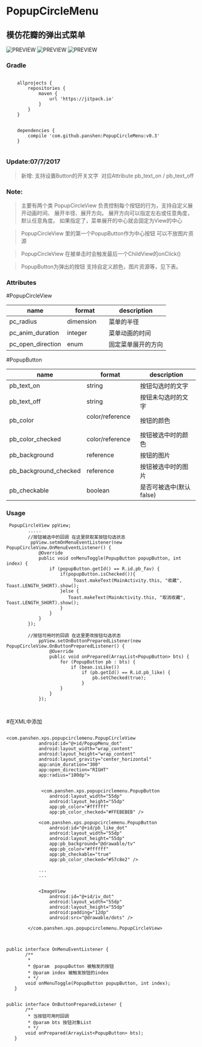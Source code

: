 PopupCircleMenu
=====================
模仿花瓣的弹出式菜单
---------------------

![PREVIEW](https://github.com/panshen/PopupCircleMenu/blob/master/preview-1.gif)
![PREVIEW](https://github.com/panshen/PopupCircleMenu/blob/master/screenshot_like.png)
![PREVIEW](https://github.com/panshen/PopupCircleMenu/blob/master/screenshot_dislike.png)
### Gradle
```

	allprojects {
		repositories {
			maven { 
			    url 'https://jitpack.io' 
			}
		}
	}


	dependencies {
		compile 'com.github.panshen:PopupCircleMenu:v0.3'
	}
	
```

### Update:07/7/2017
>新增: 支持设置Button的开关文字  对应Attribute pb_text_on / pb_text_off 



### Note:
>主要有两个类 PopupCircleView 负责控制每个按钮的行为，支持自定义展开动画时间、
>展开半径、展开方向。
>展开方向可以指定左右或任意角度，默认任意角度。
>如果指定了，菜单展开的中心就会固定为View的中心

>PopupCircleView 里的第一个PopupButton作为中心按钮 可以不放图片资源

>PopupCircleView 在被单击时会触发最后一个ChildView的onClick()

>PopupButton为弹出的按钮 支持自定义颜色，图片资源等，见下表。



### Attributes
#PopupCircleView 

name | format | description 
--- |----------| ---
 pc_radius        | dimension     |  菜单的半径  |
 pc_anim_duration | integer       |  菜单动画的时间 |
 pc_open_direction| enum          |  固定菜单展开的方向 |

#PopupButton 

name | format | description 
--- |----------| ---
|pb_text_on        | string     |  按钮勾选时的文字  |
|pb_text_off        | string     |  按钮未勾选时的文字  |
 |pb_color        | color/reference     |  按钮的颜色  |
 | pb_color_checked| color/reference      |  按钮被选中时的颜色 |
| pb_background | reference      |     按钮的图片 |
| pb_background_checked | reference      |     按钮被选中时的图片 |
| pb_checkable      | boolean | 是否可被选中(默认false) |



### Usage

```
 PopupCircleView ppView;
        .....
        //按钮被选中的回调 在这里获取某按钮勾选状态
         ppView.setmOnMenuEventListener(new PopupCircleView.OnMenuEventListener() {
            @Override
            public void onMenuToggle(PopupButton popupButton, int index) {
                if (popupButton.getId() == R.id.pb_fav) {
                    if(popupButton.isChecked()){
                         Toast.makeText(MainActivity.this, "收藏", Toast.LENGTH_SHORT).show();
                    }else {
                       Toast.makeText(MainActivity.this, "取消收藏", Toast.LENGTH_SHORT).show();
                    }
                } 
            }
        });
        
        //按钮可用时的回调 在这里更改按钮勾选状态
            ppView.setOnButtonPreparedListener(new PopupCircleView.OnButtonPreparedListener() {
                @Override
                public void onPrepared(ArrayList<PopupButton> bts) {
                    for (PopupButton pb : bts) {
                        if (bean.isLike())
                            if (pb.getId() == R.id.pb_like) {
                                pb.setChecked(true);
                            }
                    }
                }
            });
 
 
```

#在XML中添加
```

<com.panshen.xps.popupcirclemenu.PopupCircleView
            android:id="@+id/PopupMenu_dot"
            android:layout_width="wrap_content"
            android:layout_height="wrap_content"
            android:layout_gravity="center_horizontal"
            app:anim_duration="300"
            app:open_direction="RIGHT"
            app:radius="100dp">
            
            
             <com.panshen.xps.popupcirclemenu.PopupButton
                android:layout_width="55dp"
                android:layout_height="55dp"
                app:pb_color="#ffffff"
                app:pb_color_checked="#FFEBEBEB" />

            <com.panshen.xps.popupcirclemenu.PopupButton
                android:id="@+id/pb_like_dot"
                android:layout_width="55dp"
                android:layout_height="55dp"
                app:pb_background="@drawable/tv"
                app:pb_color="#ffffff"
                app:pb_checkable="true"
                app:pb_color_checked="#57c8e2" />

            ...
            ...

            
            <ImageView
                android:id="@+id/iv_dot"
                android:layout_width="55dp"
                android:layout_height="55dp"
                android:padding="12dp"
                android:src="@drawable/dots" />

        </com.panshen.xps.popupcirclemenu.PopupCircleView>
```
        
        
 ```
        

public interface OnMenuEventListener {
        /**
         *
         * @param  popupButton 被触发的按钮
         * @param index 被触发按钮的index
         * */
        void onMenuToggle(PopupButton popupButton, int index);
    }
    
   
public interface OnButtonPreparedListener {
        /**   
         * 当按钮可用时回调
         * @param bts 按钮对象List
         * */
        void onPrepared(ArrayList<PopupButton> bts);
    }
    
```



